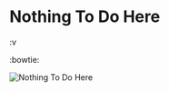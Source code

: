# Nothing To Do Here

:v

:bowtie:

![Nothing To Do Here](http://vignette4.wikia.nocookie.net/tmnt/images/1/14/Tmnt_nothing_to_do_here_by_dragona15-d6fk5is.jpg/revision/latest?cb=20131016154059)

